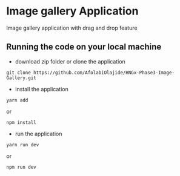# Image gallery Application

Image gallery application with drag and drop feature

## Running the code on your local machine
- download zip folder or clone the application
```
git clone https://github.com/AfolabiOlajide/HNGx-Phase3-Image-Gallery.git
```
- install the application
```
yarn add
```
or
```
npm install
```
- run the application
```
yarn run dev
```
or
```
npm run dev
```